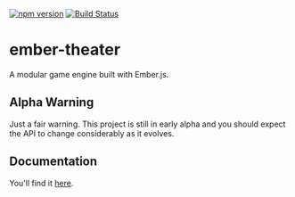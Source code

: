 [![npm version](https://badge.fury.io/js/ember-theater.svg)](https://badge.fury.io/js/ember-theater)
[![Build Status](https://travis-ci.org/ember-theater/ember-theater.svg?branch=master)](https://travis-ci.org/ember-theater/ember-theater)

# ember-theater

A modular game engine built with Ember.js.

## Alpha Warning

Just a fair warning. This project is still in early alpha and you should expect the API to change considerably as it evolves.

## Documentation

You'll find it [here](http://www.ember.theater/learn).

